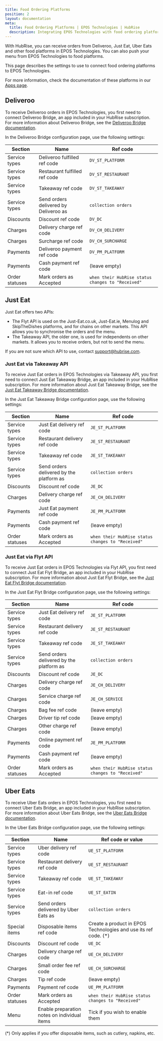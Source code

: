 ```yaml
---
title: Food Ordering Platforms
position: 2
layout: documentation
meta:
  title: Food Ordering Platforms | EPOS Technologies | HubRise
  description: Integrating EPOS Technologies with food ordering platforms requires you to specify particular ref codes in the configuration page of the delivery platform bridge.
---
```


With HubRise, you can receive orders from Deliveroo, Just Eat, Uber Eats and other food platforms in EPOS Technologies. You can also push your menu from EPOS Technologies to food platforms.

This page describes the settings to use to connect food ordering platforms to EPOS Technologies.

For more information, check the documentation of these platforms in our [Apps page](/apps/food-ordering-platforms).

## Deliveroo

To receive Deliveroo orders in EPOS Technologies, you first need to connect Deliveroo Bridge, an app included in your HubRise subscription. For more information about Deliveroo Bridge, see the [Deliveroo Bridge documentation](/apps/deliveroo).

In the Deliveroo Bridge configuration page, use the following settings:

| Section        | Name                                  | Ref code                                          |
| -------------- | ------------------------------------- | ------------------------------------------------- |
| Service types  | Deliveroo fulfilled ref code          | `DV_ST_PLATFORM`                                  |
| Service types  | Restaurant fulfilled ref code         | `DV_ST_RESTAURANT`                                |
| Service types  | Takeaway ref code                     | `DV_ST_TAKEAWAY`                                  |
| Service types  | Send orders delivered by Deliveroo as | `collection orders`                               |
| Discounts      | Discount ref code                     | `DV_DC`                                           |
| Charges        | Delivery charge ref code              | `DV_CH_DELIVERY`                                  |
| Charges        | Surcharge ref code                    | `DV_CH_SURCHARGE`                                 |
| Payments       | Deliveroo payment ref code            | `DV_PM_PLATFORM`                                  |
| Payments       | Cash payment ref code                 | (leave empty)                                     |
| Order statuses | Mark orders as Accepted               | `when their HubRise status changes to "Received"` |

## Just Eat

Just Eat offers two APIs:

- The Flyt API is used on the Just-Eat.co.uk, Just-Eat.ie, Menulog and SkipTheDishes platforms, and for chains on other markets. This API allows you to synchronise the orders and the menu.
- The Takeaway API, the older one, is used for independents on other markets. It allows you to receive orders, but not to send the menu.

If you are not sure which API to use, contact [support@hubrise.com](mailto:support@hubrise.com).

### Just Eat via Takeaway API

To receive Just Eat orders in EPOS Technologies via Takeaway API, you first need to connect Just Eat Takeaway Bridge, an app included in your HubRise subscription. For more information about Just Eat Takeaway Bridge, see the [Just Eat Takeaway Bridge documentation](/apps/just-eat-takeaway).

In the Just Eat Takeaway Bridge configuration page, use the following settings:

| Section        | Name                                     | Ref code                                          |
| -------------- | ---------------------------------------- | ------------------------------------------------- |
| Service types  | Just Eat delivery ref code               | `JE_ST_PLATFORM`                                  |
| Service types  | Restaurant delivery ref code             | `JE_ST_RESTAURANT`                                |
| Service types  | Takeaway ref code                        | `JE_ST_TAKEAWAY`                                  |
| Service types  | Send orders delivered by the platform as | `collection orders`                               |
| Discounts      | Discount ref code                        | `JE_DC`                                           |
| Charges        | Delivery charge ref code                 | `JE_CH_DELIVERY`                                  |
| Payments       | Just Eat payment ref code                | `JE_PM_PLATFORM`                                  |
| Payments       | Cash payment ref code                    | (leave empty)                                     |
| Order statuses | Mark orders as Accepted                  | `when their HubRise status changes to "Received"` |

### Just Eat via Flyt API

To receive Just Eat orders in EPOS Technologies via Flyt API, you first need to connect Just Eat Flyt Bridge, an app included in your HubRise subscription. For more information about Just Eat Flyt Bridge, see the [Just Eat Flyt Bridge documentation](/apps/just-eat-flyt).

In the Just Eat Flyt Bridge configuration page, use the following settings:

| Section        | Name                                     | Ref code                                          |
| -------------- | ---------------------------------------- | ------------------------------------------------- |
| Service types  | Just Eat delivery ref code               | `JE_ST_PLATFORM`                                  |
| Service types  | Restaurant delivery ref code             | `JE_ST_RESTAURANT`                                |
| Service types  | Takeaway ref code                        | `JE_ST_TAKEAWAY`                                  |
| Service types  | Send orders delivered by the platform as | `collection orders`                               |
| Discounts      | Discount ref code                        | `JE_DC`                                           |
| Charges        | Delivery charge ref code                 | `JE_CH_DELIVERY`                                  |
| Charges        | Service charge ref code                  | `JE_CH_SERVICE`                                   |
| Charges        | Bag fee ref code                         | (leave empty)                                     |
| Charges        | Driver tip ref code                      | (leave empty)                                     |
| Charges        | Other charge ref code                    | (leave empty)                                     |
| Payments       | Online payment ref code                  | `JE_PM_PLATFORM`                                  |
| Payments       | Cash payment ref code                    | (leave empty)                                     |
| Order statuses | Mark orders as Accepted                  | `when their HubRise status changes to "Received"` |

## Uber Eats

To receive Uber Eats orders in EPOS Technologies, you first need to connect Uber Eats Bridge, an app included in your HubRise subscription. For more information about Uber Eats Bridge, see the [Uber Eats Bridge documentation](/apps/uber-eats).

In the Uber Eats Bridge configuration page, use the following settings:

| Section        | Name                                         | Ref code or value                                                |
| -------------- | -------------------------------------------- | ---------------------------------------------------------------- |
| Service types  | Uber delivery ref code                       | `UE_ST_PLATFORM`                                                 |
| Service types  | Restaurant delivery ref code                 | `UE_ST_RESTAURANT`                                               |
| Service types  | Takeaway ref code                            | `UE_ST_TAKEAWAY`                                                 |
| Service types  | Eat-in ref code                              | `UE_ST_EATIN`                                                    |
| Service types  | Send orders delivered by Uber Eats as        | `collection orders`                                              |
| Special items  | Disposable items ref code                    | Create a product in EPOS Technologies and use its ref code. (\*) |
| Discounts      | Discount ref code                            | `UE_DC`                                                          |
| Charges        | Delivery charge ref code                     | `UE_CH_DELIVERY`                                                 |
| Charges        | Small order fee ref code                     | `UE_CH_SURCHARGE`                                                |
| Charges        | Tip ref code                                 | (leave empty)                                                    |
| Payments       | Payment ref code                             | `UE_PM_PLATFORM`                                                 |
| Order statuses | Mark orders as Accepted                      | `when their HubRise status changes to "Received"`                |
| Menu           | Enable preparation notes on individual items | Tick if you wish to enable them                                  |

(\*) Only applies if you offer disposable items, such as cutlery, napkins, etc.
